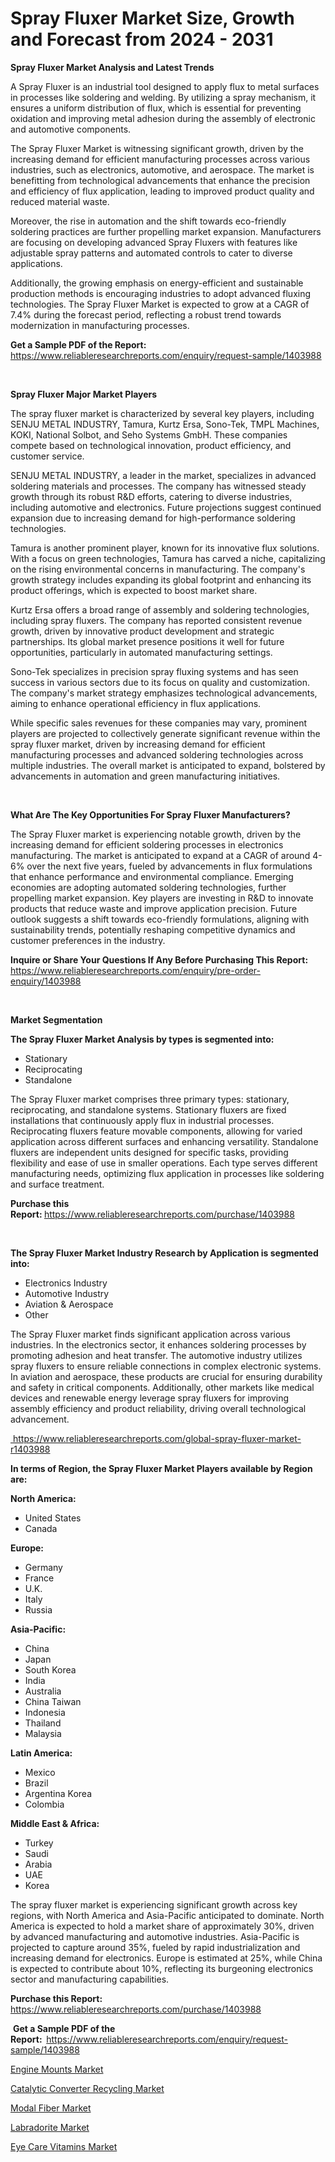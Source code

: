 <p><h1>Spray Fluxer Market Size, Growth and Forecast from 2024 - 2031</h1></p><p><strong>Spray Fluxer Market Analysis and Latest Trends</strong></p>
<p><p>A Spray Fluxer is an industrial tool designed to apply flux to metal surfaces in processes like soldering and welding. By utilizing a spray mechanism, it ensures a uniform distribution of flux, which is essential for preventing oxidation and improving metal adhesion during the assembly of electronic and automotive components.</p><p>The Spray Fluxer Market is witnessing significant growth, driven by the increasing demand for efficient manufacturing processes across various industries, such as electronics, automotive, and aerospace. The market is benefitting from technological advancements that enhance the precision and efficiency of flux application, leading to improved product quality and reduced material waste. </p><p>Moreover, the rise in automation and the shift towards eco-friendly soldering practices are further propelling market expansion. Manufacturers are focusing on developing advanced Spray Fluxers with features like adjustable spray patterns and automated controls to cater to diverse applications. </p><p>Additionally, the growing emphasis on energy-efficient and sustainable production methods is encouraging industries to adopt advanced fluxing technologies. The Spray Fluxer Market is expected to grow at a CAGR of 7.4% during the forecast period, reflecting a robust trend towards modernization in manufacturing processes.</p></p>
<p><strong>Get a Sample PDF of the Report:&nbsp;</strong> <a href="https://www.reliableresearchreports.com/enquiry/request-sample/1403988?utm_campaign=32&utm_medium=2&utm_source=Github&utm_content=ia&utm_term=23102024&utm_id=spray-fluxer">https://www.reliableresearchreports.com/enquiry/request-sample/1403988</a></p>
<p>&nbsp;</p>
<p><strong>Spray Fluxer Major Market Players</strong></p>
<p><p>The spray fluxer market is characterized by several key players, including SENJU METAL INDUSTRY, Tamura, Kurtz Ersa, Sono-Tek, TMPL Machines, KOKI, National Solbot, and Seho Systems GmbH. These companies compete based on technological innovation, product efficiency, and customer service.</p><p>SENJU METAL INDUSTRY, a leader in the market, specializes in advanced soldering materials and processes. The company has witnessed steady growth through its robust R&D efforts, catering to diverse industries, including automotive and electronics. Future projections suggest continued expansion due to increasing demand for high-performance soldering technologies.</p><p>Tamura is another prominent player, known for its innovative flux solutions. With a focus on green technologies, Tamura has carved a niche, capitalizing on the rising environmental concerns in manufacturing. The company's growth strategy includes expanding its global footprint and enhancing its product offerings, which is expected to boost market share.</p><p>Kurtz Ersa offers a broad range of assembly and soldering technologies, including spray fluxers. The company has reported consistent revenue growth, driven by innovative product development and strategic partnerships. Its global market presence positions it well for future opportunities, particularly in automated manufacturing settings.</p><p>Sono-Tek specializes in precision spray fluxing systems and has seen success in various sectors due to its focus on quality and customization. The company's market strategy emphasizes technological advancements, aiming to enhance operational efficiency in flux applications.</p><p>While specific sales revenues for these companies may vary, prominent players are projected to collectively generate significant revenue within the spray fluxer market, driven by increasing demand for efficient manufacturing processes and advanced soldering technologies across multiple industries. The overall market is anticipated to expand, bolstered by advancements in automation and green manufacturing initiatives.</p></p>
<p>&nbsp;</p>
<p><strong>What Are The Key Opportunities For Spray Fluxer Manufacturers?</strong></p>
<p><p>The Spray Fluxer market is experiencing notable growth, driven by the increasing demand for efficient soldering processes in electronics manufacturing. The market is anticipated to expand at a CAGR of around 4-6% over the next five years, fueled by advancements in flux formulations that enhance performance and environmental compliance. Emerging economies are adopting automated soldering technologies, further propelling market expansion. Key players are investing in R&D to innovate products that reduce waste and improve application precision. Future outlook suggests a shift towards eco-friendly formulations, aligning with sustainability trends, potentially reshaping competitive dynamics and customer preferences in the industry.</p></p>
<p><strong>Inquire or Share Your Questions If Any Before Purchasing This Report:</strong> <a href="https://www.reliableresearchreports.com/enquiry/pre-order-enquiry/1403988?utm_campaign=32&utm_medium=2&utm_source=Github&utm_content=ia&utm_term=23102024&utm_id=spray-fluxer">https://www.reliableresearchreports.com/enquiry/pre-order-enquiry/1403988</a></p>
<p>&nbsp;</p>
<p><strong>Market Segmentation</strong></p>
<p><strong>The Spray Fluxer Market Analysis by types is segmented into:</strong></p>
<p><ul><li>Stationary</li><li>Reciprocating</li><li>Standalone</li></ul></p>
<p><p>The Spray Fluxer market comprises three primary types: stationary, reciprocating, and standalone systems. Stationary fluxers are fixed installations that continuously apply flux in industrial processes. Reciprocating fluxers feature movable components, allowing for varied application across different surfaces and enhancing versatility. Standalone fluxers are independent units designed for specific tasks, providing flexibility and ease of use in smaller operations. Each type serves different manufacturing needs, optimizing flux application in processes like soldering and surface treatment.</p></p>
<p><strong>Purchase this Report:&nbsp;</strong><a href="https://www.reliableresearchreports.com/purchase/1403988?utm_campaign=32&utm_medium=2&utm_source=Github&utm_content=ia&utm_term=23102024&utm_id=spray-fluxer">https://www.reliableresearchreports.com/purchase/1403988</a></p>
<p>&nbsp;</p>
<p><strong>The Spray Fluxer Market Industry Research by Application is segmented into:</strong></p>
<p><ul><li>Electronics Industry</li><li>Automotive Industry</li><li>Aviation & Aerospace</li><li>Other</li></ul></p>
<p><p>The Spray Fluxer market finds significant application across various industries. In the electronics sector, it enhances soldering processes by promoting adhesion and heat transfer. The automotive industry utilizes spray fluxers to ensure reliable connections in complex electronic systems. In aviation and aerospace, these products are crucial for ensuring durability and safety in critical components. Additionally, other markets like medical devices and renewable energy leverage spray fluxers for improving assembly efficiency and product reliability, driving overall technological advancement.</p></p>
<p><a href="https://www.reliableresearchreports.com/global-spray-fluxer-market-r1403988?utm_campaign=32&utm_medium=2&utm_source=Github&utm_content=ia&utm_term=23102024&utm_id=spray-fluxer">&nbsp;https://www.reliableresearchreports.com/global-spray-fluxer-market-r1403988</a></p>
<p><strong>In terms of Region, the Spray Fluxer Market Players available by Region are:</strong></p>
<p>
    <p> <strong> North America: </strong>
        <ul>
            <li>United States</li>
            <li>Canada</li>
        </ul>
        </p> 
    <p> <strong> Europe: </strong>
        <ul>
            <li>Germany</li>
            <li>France</li>
            <li>U.K.</li>
            <li>Italy</li>
            <li>Russia</li>
        </ul>
        </p> 
    <p> <strong> Asia-Pacific: </strong>
        <ul>
            <li>China</li>
            <li>Japan</li>
            <li>South Korea</li>
            <li>India</li>
            <li>Australia</li>
            <li>China Taiwan</li>
            <li>Indonesia</li>
            <li>Thailand</li>
            <li>Malaysia</li>
        </ul>
        </p> 
    <p> <strong> Latin America: </strong>
        <ul>
            <li>Mexico</li>
            <li>Brazil</li>
            <li>Argentina Korea</li>
            <li>Colombia</li>
        </ul>
        </p> 
    <p> <strong> Middle East & Africa: </strong>
        <ul>
            <li>Turkey</li>
            <li>Saudi</li>
            <li>Arabia</li>
            <li>UAE</li>
            <li>Korea</li>
        </ul>
    </p>
    </p>
<p><p>The spray fluxer market is experiencing significant growth across key regions, with North America and Asia-Pacific anticipated to dominate. North America is expected to hold a market share of approximately 30%, driven by advanced manufacturing and automotive industries. Asia-Pacific is projected to capture around 35%, fueled by rapid industrialization and increasing demand for electronics. Europe is estimated at 25%, while China is expected to contribute about 10%, reflecting its burgeoning electronics sector and manufacturing capabilities.</p></p>
<p><strong>Purchase this Report: </strong><a href="https://www.reliableresearchreports.com/purchase/1403988?utm_campaign=32&utm_medium=2&utm_source=Github&utm_content=ia&utm_term=23102024&utm_id=spray-fluxer">https://www.reliableresearchreports.com/purchase/1403988</a></p>
<p>&nbsp;<strong>Get a Sample PDF of the Report:&nbsp;&nbsp;</strong><a href="https://www.reliableresearchreports.com/enquiry/request-sample/1403988?utm_campaign=32&utm_medium=2&utm_source=Github&utm_content=ia&utm_term=23102024&utm_id=spray-fluxer">https://www.reliableresearchreports.com/enquiry/request-sample/1403988</a></p>
<p><strong></strong></p>
<p><p><a href="https://issuu.com/reportprime-2/docs/engine-mounts-market-size-2030.pptx_683c03c2e5e283?utm_campaign=32&utm_medium=2&utm_source=Github&utm_content=ia&utm_term=23102024&utm_id=spray-fluxer">Engine Mounts Market</a></p><p><a href="https://www.linkedin.com/pulse/catalytic-converter-recycling-market-evolution-global-trends-lojac?utm_campaign=32&utm_medium=2&utm_source=Github&utm_content=ia&utm_term=23102024&utm_id=spray-fluxer">Catalytic Converter Recycling Market</a></p><p><a href="https://medium.com/@rosamondbvgl/modal-fiber-market-regional-outlook-competition-2024-2031-bf274df7754f?utm_campaign=32&utm_medium=2&utm_source=Github&utm_content=ia&utm_term=23102024&utm_id=spray-fluxer">Modal Fiber Market</a></p><p><a href="https://medium.com/@tarinaikner8nds/the-evolution-of-the-labradorite-market-key-shifts-from-2024-to-2031-7d3df3b84ec6?postPublishedType=repub&utm_campaign=32&utm_medium=2&utm_source=Github&utm_content=ia&utm_term=23102024&utm_id=spray-fluxer">Labradorite Market</a></p><p><a href="https://www.linkedin.com/pulse/eye-care-vitamins-ecosystem-mapping-innovation-value-chains-pqu3f?utm_campaign=32&utm_medium=2&utm_source=Github&utm_content=ia&utm_term=23102024&utm_id=spray-fluxer">Eye Care Vitamins Market</a></p></p>